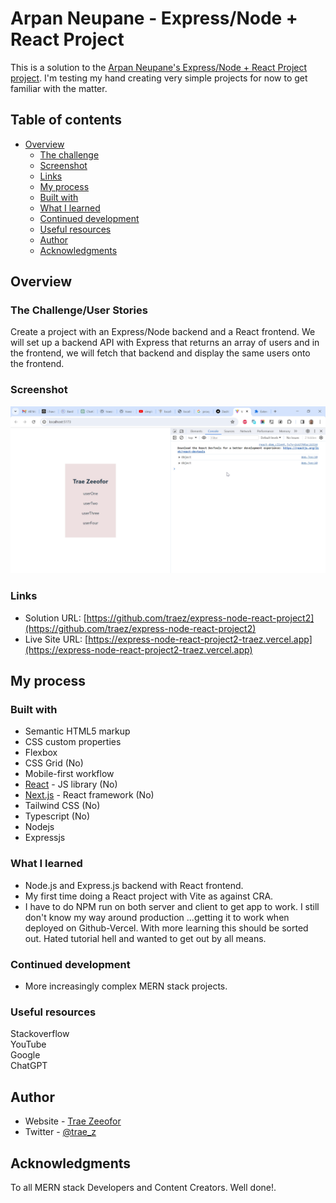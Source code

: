 # Arpan Neupane - Express/Node + React Project

This is a solution to the [Arpan Neupane's Express/Node + React Project project](https://www.youtube.com/watch?v=w3vs4a03y3I). I'm testing my hand creating very simple projects for now to get familiar with the matter. 

## Table of contents

- [Overview](#overview)
  - [The challenge](#the-challenge)
  - [Screenshot](#screenshot)
  - [Links](#links)
  - [My process](#my-process)
  - [Built with](#built-with)
  - [What I learned](#what-i-learned)
  - [Continued development](#continued-development)
  - [Useful resources](#useful-resources)
  - [Author](#author)
  - [Acknowledgments](#acknowledgments)

## Overview

### The Challenge/User Stories

Create a project with an Express/Node backend and a React frontend. We will set up a backend API with Express that returns an array of users and in the frontend, we will fetch that backend and display the same users onto the frontend.

### Screenshot

![](screenshot-desktop.png)

### Links

- Solution URL: [https://github.com/traez/express-node-react-project2](https://github.com/traez/express-node-react-project2)
- Live Site URL: [https://express-node-react-project2-traez.vercel.app](https://express-node-react-project2-traez.vercel.app)

## My process

### Built with

- Semantic HTML5 markup
- CSS custom properties
- Flexbox
- CSS Grid (No)
- Mobile-first workflow
- [React](https://reactjs.org/) - JS library (No)
- [Next.js](https://nextjs.org/) - React framework (No)
- Tailwind CSS (No)
- Typescript (No)
- Nodejs
- Expressjs

### What I learned

- Node.js and Express.js backend with React frontend.
- My first time doing a React project with Vite as against CRA.
- I have to do NPM run on both server and client to get app to work. I still don't know my way around production ...getting it to work when deployed on Github-Vercel. With more learning this should be sorted out. Hated tutorial hell and wanted to get out by all means.

### Continued development

- More increasingly complex MERN stack projects. 

### Useful resources

Stackoverflow  
YouTube  
Google  
ChatGPT

## Author

- Website - [Trae Zeeofor](https://github.com/traez)
- Twitter - [@trae_z](https://twitter.com/trae_z)

## Acknowledgments

To all MERN stack Developers and Content Creators. Well done!.
